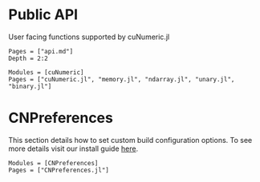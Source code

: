 
# Public API

User facing functions supported by cuNumeric.jl

```@contents
Pages = ["api.md"]
Depth = 2:2
```

```@autodocs
Modules = [cuNumeric]
Pages = ["cuNumeric.jl", "memory.jl", "ndarray.jl", "unary.jl", "binary.jl"]
```

# CNPreferences

This section details how to set custom build configuration options. To see more details visit our install guide [here](./install.md).

```@autodocs
Modules = [CNPreferences]
Pages = ["CNPreferences.jl"]
```

